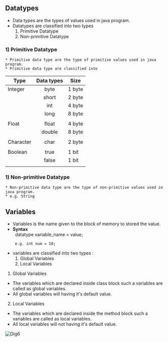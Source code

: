 ## Datatypes
* Data types are the types of values used in java program.
* Datatypes are classified into two types
  1) Primitive Datatype
  2) Non-primitive Datatype   
### 1) Primitive Datatype
    * Primitive data type are the type of primitive values used in java program.
    * Primitive data type are classified into

| Type      | Data types | Size   |
|-----------|:----------:|--------|
|  Integer  |    byte    | 1 byte |
|           |    short   | 2 byte |
|           |     int    | 4 byte |
|           |    long    | 8 byte |
|           |            |        |
|  Float    |    float   | 4 byte |
|           |   double   | 8 byte |
|           |            |        |
|  Character|    char    | 2 byte |
|           |            |        |
|  Boolean  |    true    | 1 bit  |
|           |    false   | 1 bit  |
|           |            |        |

### 1) Non-primitive Datatype
    * Non-primitive data type are the type of non-primitive values used in java program.
    * e.g. String

## Variables
* Variables is the name given to the block of memory to stored the value.
* **Syntax** <br>
  &nbsp; datatype variable_name = value; <br>
  ```
   e.g. int num = 10;   
  ```
* variables are classified into two types :
  1) Global Variables
  2) Local Variables
1) Global Variables 
* The variables which are declared inside class block such a variables are called as global variables.
* All global variables will having it's default value.

2) Local Variables
* The variables which are declared inside the method block such a variables are called as local variables.
* All local variables will not having it's default value. 

![Dig6](https://raw.githubusercontent.com/sangam14/JavaLabs/master/img/Dig6.png)

